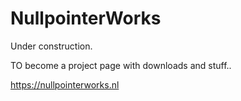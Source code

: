 # NullpointerWorks

Under construction.

TO become a project page with downloads and stuff..

https://nullpointerworks.nl
